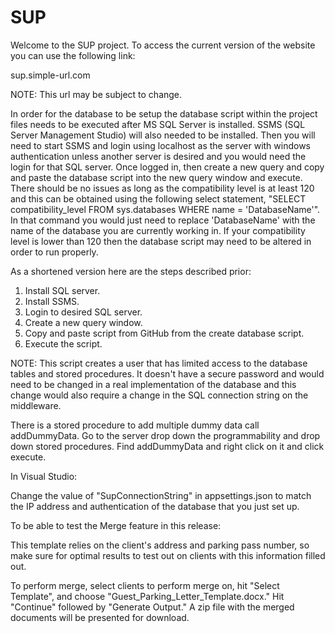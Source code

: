 # SUP
Welcome to the SUP project.
To access the current version of the website you can use the following link:

sup.simple-url.com

NOTE: This url may be subject to change. 

In order for the database to be setup the database script within the project files needs to be executed after MS SQL Server is installed. SSMS (SQL Server Management Studio) will also needed to be installed. Then you will need to start SSMS and login using localhost as the server with windows authentication unless another server is desired and you would need the login for that SQL server. Once logged in, then create a new query and copy and paste the database script into the new query window and execute. There should be no issues as long as the compatibility level is at least 120 and this can be obtained using the following select statement, "SELECT compatibility_level FROM sys.databases WHERE name = 'DatabaseName'". In that command you would just need to replace 'DatabaseName' with the name of the database you are currently working in. If your compatibility level is lower than 120 then the database script may need to be altered in order to run properly.

As a shortened version here are the steps described prior:

  1. Install SQL server.
  2. Install SSMS.
  3. Login to desired SQL server.
  4. Create a new query window.
  5. Copy and paste script from GitHub from the create database script.
  6. Execute the script.

NOTE: This script creates a user that has limited access to the database tables and stored procedures. It doesn't have a secure password and would need to be changed in a real implementation of the database and this change would also require a change in the SQL connection string on the middleware.

There is a stored procedure to add multiple dummy data call addDummyData. Go to the server drop down the programmability and drop down stored procedures. Find addDummyData and right click on it and click execute.

In Visual Studio:

Change  the value of "SupConnectionString" in appsettings.json to match the IP address and authentication of the database that you just set up.

To be able to test the Merge feature in this release:

This template relies on the client's address and parking pass number, so make sure for optimal results to test out on clients with this information filled out.

To perform merge, select clients to perform merge on, hit "Select Template", and choose "Guest_Parking_Letter_Template.docx." Hit "Continue" followed by "Generate Output." A zip file with the merged documents will be presented for download.
